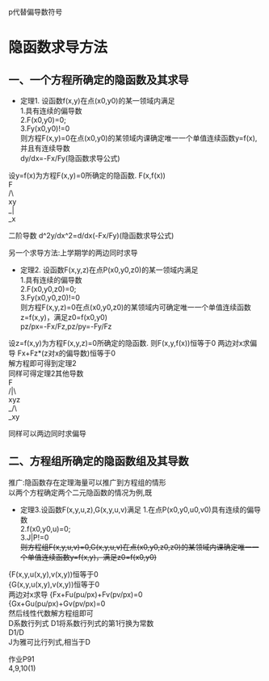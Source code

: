 p代替偏导数符号  
# 隐函数求导方法  
## 一、一个方程所确定的隐函数及其求导  
- 定理1. 设函数f(x,y)在点(x0,y0)的某一领域内满足  
1.具有连续的偏导数  
2.F(x0,y0)=0;  
3.Fy(x0,y0)!=0  
则方程F(x,y)=0在点(x0,y0)的某领域内课确定唯一一个单值连续函数y=f(x),并且有连续导数  
dy/dx=-Fx/Fy(隐函数求导公式)  


设y=f(x)为方程F(x,y)=0所确定的隐函数.
F(x,f(x))  
F  
/\  
xy  
_|  
_x

二阶导数
d^2y/dx^2=d/dx(-Fx/Fy)(隐函数求导公式)  

另一个求导方法:上学期学的两边同时求导  


- 定理2. 设函数F(x,y,z)在点P(x0,y0,z0)的某一领域内满足  
1.具有连续的偏导数  
2.F(x0,y0,z0)=0;  
3.Fy(x0,y0,z0)!=0  
则方程F(x,y,z)=0在点(x0,y0,z0)的某领域内可确定唯一一个单值连续函数z=f(x,y)，满足z0=f(x0,y0)    
pz/px=-Fx/Fz,pz/py=-Fy/Fz  


设z=f(x,y)为方程F(x,y,z)=0所确定的隐函数.
则F(x,y,f(x))恒等于0
两边对x求偏导
Fx+Fz*(z对x的偏导数)恒等于0    
解方程即可得到定理2  
同样可得定理2其他导数  
 F  
/|\  
xyz  
_/\  
_xy  

同样可以两边同时求偏导  
## 二、方程组所确定的隐函数组及其导数  
推广:隐函数存在定理海量可以推广到方程组的情形  
以两个方程确定两个二元隐函数的情况为例,既  

- 定理3.设函数F(x,y,u,z),G(x,y,u,v)满足 
1.在点P(x0,y0,u0,v0)具有连续的偏导数  
2.f(x0,y0,u)=0;  
3.J|P!=0  
~~则方程组F(x,y,u,v)=0,G(x,y,u,v)在点(x0,y0,z0,z0)的某领域内课确定唯一一个单值连续函数y=f(x,y)，满足z0=f(x0,y0)~~    

{F(x,y,u(x,y),v(x,y))恒等于0  
{G(x,y,u(x,y),v(x,y))恒等于0  
两边对x求导
{Fx+Fu(pu/px)+Fv(pv/px)=0  
{Gx+Gu(pu/px)+Gv(pv/px)=0  
然后线性代数解方程组即可  
D系数行列式  D1将系数行列式的第1行换为常数  
D1/D  
J为雅可比行列式,相当于D  

作业P91  
4,9,10(1)
